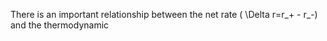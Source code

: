 There is an important relationship between the net rate \( \Delta r=r_+ - r_-\)  and the thermodynamic 